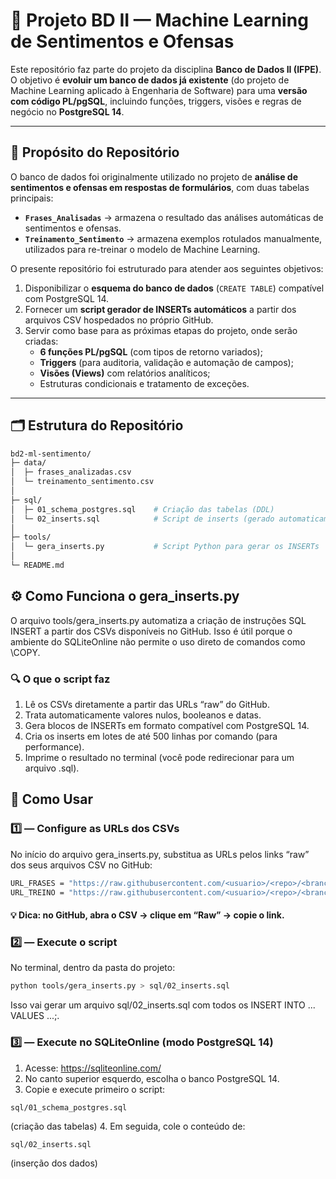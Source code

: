 # 🧠 Projeto BD II — Machine Learning de Sentimentos e Ofensas

Este repositório faz parte do projeto da disciplina **Banco de Dados II (IFPE)**.  
O objetivo é **evoluir um banco de dados já existente** (do projeto de Machine Learning aplicado à Engenharia de Software) para uma **versão com código PL/pgSQL**, incluindo funções, triggers, visões e regras de negócio no **PostgreSQL 14**.

---

## 🎯 Propósito do Repositório

O banco de dados foi originalmente utilizado no projeto de **análise de sentimentos e ofensas em respostas de formulários**, com duas tabelas principais:

- **`Frases_Analisadas`** → armazena o resultado das análises automáticas de sentimentos e ofensas.
- **`Treinamento_Sentimento`** → armazena exemplos rotulados manualmente, utilizados para re-treinar o modelo de Machine Learning.

O presente repositório foi estruturado para atender aos seguintes objetivos:

1. Disponibilizar o **esquema do banco de dados** (`CREATE TABLE`) compatível com PostgreSQL 14.
2. Fornecer um **script gerador de INSERTs automáticos** a partir dos arquivos CSV hospedados no próprio GitHub.
3. Servir como base para as próximas etapas do projeto, onde serão criadas:
   - **6 funções PL/pgSQL** (com tipos de retorno variados);
   - **Triggers** (para auditoria, validação e automação de campos);
   - **Visões (Views)** com relatórios analíticos;
   - Estruturas condicionais e tratamento de exceções.

---

## 🗂️ Estrutura do Repositório

```bash
bd2-ml-sentimento/
├─ data/
│  ├─ frases_analizadas.csv
│  └─ treinamento_sentimento.csv
│
├─ sql/
│  ├─ 01_schema_postgres.sql    # Criação das tabelas (DDL)
│  └─ 02_inserts.sql            # Script de inserts (gerado automaticamente)
│
├─ tools/
│  └─ gera_inserts.py           # Script Python para gerar os INSERTs
│
└─ README.md
```
## ⚙️ Como Funciona o gera_inserts.py

O arquivo tools/gera_inserts.py automatiza a criação de instruções SQL INSERT a partir dos CSVs disponíveis no GitHub.
Isso é útil porque o ambiente do SQLiteOnline não permite o uso direto de comandos como \COPY.

### 🔍 O que o script faz

1. Lê os CSVs diretamente a partir das URLs “raw” do GitHub.
2. Trata automaticamente valores nulos, booleanos e datas.
3. Gera blocos de INSERTs em formato compatível com PostgreSQL 14.
4. Cria os inserts em lotes de até 500 linhas por comando (para performance).
5. Imprime o resultado no terminal (você pode redirecionar para um arquivo .sql).

## 🚀 Como Usar

### 1️⃣ — Configure as URLs dos CSVs

No início do arquivo gera_inserts.py, substitua as URLs pelos links “raw” dos seus arquivos CSV no GitHub:
```bash
URL_FRASES = "https://raw.githubusercontent.com/<usuario>/<repo>/<branch>/data/frases_analizadas.csv"
URL_TREINO = "https://raw.githubusercontent.com/<usuario>/<repo>/<branch>/data/treinamento_sentimento.csv"
```
#### 💡 Dica: no GitHub, abra o CSV → clique em “Raw” → copie o link.

### 2️⃣ — Execute o script

No terminal, dentro da pasta do projeto:
```bash
python tools/gera_inserts.py > sql/02_inserts.sql
```
Isso vai gerar um arquivo sql/02_inserts.sql com todos os INSERT INTO ... VALUES ...;.

### 3️⃣ — Execute no SQLiteOnline (modo PostgreSQL 14)

1. Acesse: https://sqliteonline.com/
2. No canto superior esquerdo, escolha o banco PostgreSQL 14.
3. Copie e execute primeiro o script:
```
sql/01_schema_postgres.sql
```
(criação das tabelas)
4. Em seguida, cole o conteúdo de:
```
sql/02_inserts.sql
```
(inserção dos dados)